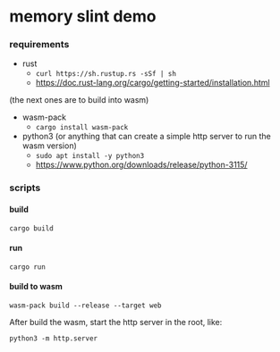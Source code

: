 # memory slint demo

### requirements

- rust
  - `curl https://sh.rustup.rs -sSf | sh`
  - https://doc.rust-lang.org/cargo/getting-started/installation.html

(the next ones are to build into wasm)
- wasm-pack
  - `cargo install wasm-pack`
- python3 (or anything that can create a simple http server to run the wasm version)
  - `sudo apt install -y python3`
  - https://www.python.org/downloads/release/python-3115/

### scripts
#### build
`cargo build`

#### run
`cargo run`

#### build to wasm
`wasm-pack build --release --target web`
  
After build the wasm, start the http server in the root, like:

`python3 -m http.server`